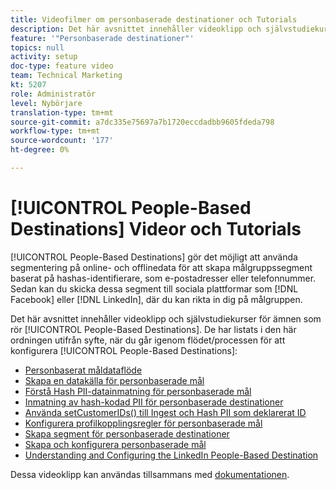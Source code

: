 ```yaml
---
title: Videofilmer om personbaserade destinationer och Tutorials
description: Det här avsnittet innehåller videoklipp och självstudiekurser för ämnen som rör personbaserade mål.
feature: '"Personbaserade destinationer"'
topics: null
activity: setup
doc-type: feature video
team: Technical Marketing
kt: 5207
role: Administratör
level: Nybörjare
translation-type: tm+mt
source-git-commit: a7dc335e75697a7b1720eccdadbb9605fdeda798
workflow-type: tm+mt
source-wordcount: '177'
ht-degree: 0%

---
```



# [!UICONTROL People-Based Destinations] Videor och Tutorials

[!UICONTROL People-Based Destinations] gör det möjligt att använda segmentering på online- och offlinedata för att skapa målgruppssegment baserat på hashas-identifierare, som e-postadresser eller telefonnummer. Sedan kan du skicka dessa segment till sociala plattformar som [!DNL Facebook] eller [!DNL LinkedIn], där du kan rikta in dig på målgruppen.

Det här avsnittet innehåller videoklipp och självstudiekurser för ämnen som rör [!UICONTROL People-Based Destinations]. De har listats i den här ordningen utifrån syfte, när du går igenom flödet/processen för att konfigurera [!UICONTROL People-Based Destinations]:

* [Personbaserat måldataflöde](people-based-destinations-data-flow.md)
* [Skapa en datakälla för personbaserade mål](creating-a-data-source-for-people-based-destinations.md)
* [Förstå Hash PII-datainmatning för personbaserade mål](understanding-hashed-pii-data-ingestion-for-people-based-destinations.md)
* [Inmatning av hash-kodad PII för personbaserade destinationer](ingesting-hashed-pii-for-people-based-destinations.md)
* [Använda setCustomerIDs() till Ingest och Hash PII som deklarerat ID](using-setcustomerids-to-ingest-and-hash-pii-as-a-declared-id.md)
* [Konfigurera profilkopplingsregler för personbaserade mål](configuring-profile-merge-rules-for-people-based-destinations.md)
* [Skapa segment för personbaserade destinationer](creating-segments-for-people-based-destinations.md)
* [Skapa och konfigurera personbaserade mål](create-and-configure-people-based-destinations.md)
* [Understanding and Configuring the LinkedIn People-Based Destination](understanding-and-configuring-the-linkedin-pbd.md)

Dessa videoklipp kan användas tillsammans med [dokumentationen](https://docs.adobe.com/content/help/en/audience-manager/user-guide/features/destinations/people-based/people-based-destinations-overview.html).
